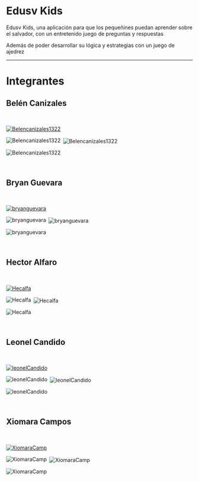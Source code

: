 <h1>Edusv Kids</h1>
<p>Edusv Kids, una aplicación para que los pequeñines puedan aprender sobre el salvador, con un entretenido juego de preguntas y respuestas

Además de poder desarrollar su lógica y estrategias con un juego de ajedrez</p>
<hr>
<h1>Integrantes</h1>

<h2>Belén Canizales</h2>
<br>
<p align="left"> <a href="https://github.com/ryo-ma/github-profile-trophy"><img src="https://github-profile-trophy.vercel.app/?username=Belencanizales1322&theme=onedark" alt="Belencanizales1322" /></a> </p>
<p><img align="left" src="https://github-readme-stats.vercel.app/api/top-langs?username=Belencanizales1322&show_icons=true&locale=en&layout=compact&theme=onedark" alt="Belencanizales1322" /></p>
<p>&nbsp;<img align="center" src="https://github-readme-stats.vercel.app/api?username=Belencanizales1322&show_icons=true&locale=en&theme=onedark" alt="Belencanizales1322" /></p>
<p><img align="center" src="https://github-readme-streak-stats.herokuapp.com/?user=Belencanizales1322&theme=onedark" alt="Belencanizales1322" /></p>
<br>
<h2>Bryan Guevara</h2>
<br>
<p align="left"> <a href="https://github.com/ryo-ma/github-profile-trophy"><img src="https://github-profile-trophy.vercel.app/?username=bryanguevara&theme=onedark" alt="bryanguevara" /></a> </p>
<p><img align="left" src="https://github-readme-stats.vercel.app/api/top-langs?username=bryanguevara&show_icons=true&locale=en&layout=compact&theme=onedark" alt="bryanguevara" /></p>
<p>&nbsp;<img align="center" src="https://github-readme-stats.vercel.app/api?username=bryanguevara&show_icons=true&locale=en&theme=onedark" alt="bryanguevara" /></p>
<p><img align="center" src="https://github-readme-streak-stats.herokuapp.com/?user=bryanguevara&theme=onedark" alt="bryanguevara" /></p>
<br>
<h2>Hector Alfaro</h2>
<br>
<p align="left"> <a href="https://github.com/ryo-ma/github-profile-trophy"><img src="https://github-profile-trophy.vercel.app/?username=Hecalfa&theme=onedark" alt="Hecalfa" /></a> </p>
<p><img align="left" src="https://github-readme-stats.vercel.app/api/top-langs?username=Hecalfa&show_icons=true&locale=en&layout=compact&theme=onedark" alt="Hecalfa" /></p>
<p>&nbsp;<img align="center" src="https://github-readme-stats.vercel.app/api?username=Hecalfa&show_icons=true&locale=en&theme=onedark" alt="Hecalfa" /></p>
<p><img align="center" src="https://github-readme-streak-stats.herokuapp.com/?user=Hecalfa&theme=onedark" alt="Hecalfa" /></p>
<br>
<h2>Leonel Candido</h2>
<br>
<p align="left"> <a href="https://github.com/ryo-ma/github-profile-trophy"><img src="https://github-profile-trophy.vercel.app/?username=leonelCandido&theme=onedark" alt="leonelCandido" /></a> </p>
<p><img align="left" src="https://github-readme-stats.vercel.app/api/top-langs?username=leonelCandido&show_icons=true&locale=en&layout=compact&theme=onedark" alt="leonelCandido" /></p>
<p>&nbsp;<img align="center" src="https://github-readme-stats.vercel.app/api?username=leonelCandido&show_icons=true&locale=en&theme=onedark" alt="leonelCandido" /></p>
<p><img align="center" src="https://github-readme-streak-stats.herokuapp.com/?user=leonelCandido&theme=onedark" alt="leonelCandido" /></p>
<br>
<h2>Xiomara Campos</h2>
<br>
<p align="left"> <a href="https://github.com/ryo-ma/github-profile-trophy"><img src="https://github-profile-trophy.vercel.app/?username=XiomaraCamp&theme=onedark" alt="XiomaraCamp" /></a> </p>
<p><img align="left" src="https://github-readme-stats.vercel.app/api/top-langs?username=XiomaraCamp&show_icons=true&locale=en&layout=compact&theme=onedark" alt="XiomaraCamp" /></p>
<p>&nbsp;<img align="center" src="https://github-readme-stats.vercel.app/api?username=XiomaraCamp&show_icons=true&locale=en&theme=onedark" alt="XiomaraCamp" /></p>
<p><img align="center" src="https://github-readme-streak-stats.herokuapp.com/?user=XiomaraCamp&theme=onedark" alt="XiomaraCamp" /></p>
<br>
